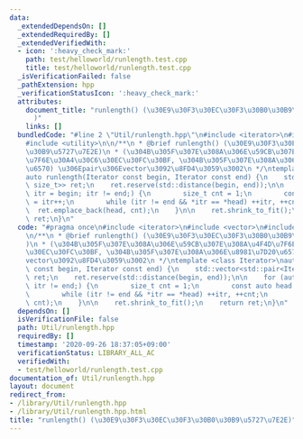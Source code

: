 ```yaml
---
data:
  _extendedDependsOn: []
  _extendedRequiredBy: []
  _extendedVerifiedWith:
  - icon: ':heavy_check_mark:'
    path: test/helloworld/runlength.test.cpp
    title: test/helloworld/runlength.test.cpp
  _isVerificationFailed: false
  _pathExtension: hpp
  _verificationStatusIcon: ':heavy_check_mark:'
  attributes:
    document_title: "runlength() (\u30E9\u30F3\u30EC\u30F3\u30B0\u30B9\u5727\u7E2E\
      )"
    links: []
  bundledCode: "#line 2 \"Util/runlength.hpp\"\n#include <iterator>\n#include <vector>\n\
    #include <utility>\n\n/**\n * @brief runlength() (\u30E9\u30F3\u30EC\u30F3\u30B0\
    \u30B9\u5727\u7E2E)\n * (\u304B\u305F\u307E\u308A\u306E\u59CB\u307E\u308A\u4F4D\
    \u7F6E\u30A4\u30C6\u30EC\u30FC\u30BF, \u304B\u305F\u307E\u308A\u306E\u8981\u7D20\
    \u6570) \u306Epair\u306Evector\u3092\u8FD4\u3059\u3002\n */\ntemplate <class Iterator>\n\
    auto runlength(Iterator const begin, Iterator const end) {\n    std::vector<std::pair<Iterator,\
    \ size_t>> ret;\n    ret.reserve(std::distance(begin, end));\n\n    for (auto\
    \ itr = begin; itr != end;) {\n        size_t cnt = 1;\n        const auto head\
    \ = itr++;\n        while (itr != end && *itr == *head) ++itr, ++cnt;\n      \
    \  ret.emplace_back(head, cnt);\n    }\n\n    ret.shrink_to_fit();\n    return\
    \ ret;\n}\n"
  code: "#pragma once\n#include <iterator>\n#include <vector>\n#include <utility>\n\
    \n/**\n * @brief runlength() (\u30E9\u30F3\u30EC\u30F3\u30B0\u30B9\u5727\u7E2E\
    )\n * (\u304B\u305F\u307E\u308A\u306E\u59CB\u307E\u308A\u4F4D\u7F6E\u30A4\u30C6\
    \u30EC\u30FC\u30BF, \u304B\u305F\u307E\u308A\u306E\u8981\u7D20\u6570) \u306Epair\u306E\
    vector\u3092\u8FD4\u3059\u3002\n */\ntemplate <class Iterator>\nauto runlength(Iterator\
    \ const begin, Iterator const end) {\n    std::vector<std::pair<Iterator, size_t>>\
    \ ret;\n    ret.reserve(std::distance(begin, end));\n\n    for (auto itr = begin;\
    \ itr != end;) {\n        size_t cnt = 1;\n        const auto head = itr++;\n\
    \        while (itr != end && *itr == *head) ++itr, ++cnt;\n        ret.emplace_back(head,\
    \ cnt);\n    }\n\n    ret.shrink_to_fit();\n    return ret;\n}\n"
  dependsOn: []
  isVerificationFile: false
  path: Util/runlength.hpp
  requiredBy: []
  timestamp: '2020-09-26 18:37:05+09:00'
  verificationStatus: LIBRARY_ALL_AC
  verifiedWith:
  - test/helloworld/runlength.test.cpp
documentation_of: Util/runlength.hpp
layout: document
redirect_from:
- /library/Util/runlength.hpp
- /library/Util/runlength.hpp.html
title: "runlength() (\u30E9\u30F3\u30EC\u30F3\u30B0\u30B9\u5727\u7E2E)"
---
```

